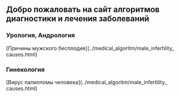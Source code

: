 ## Добро пожаловать на сайт алгоритмов диагностики и лечения заболеваний
### Урология, Андрология
[Причины мужского бесплодия](../medical_algoritm/male_infertility_ causes.html)
### Гинекология
[Вирус папилломы человека](../medical_algoritm/male_infertility_ causes.html)


